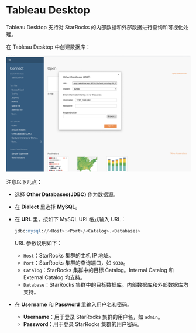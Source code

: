 # Tableau Desktop

Tableau Desktop 支持对 StarRocks 的内部数据和外部数据进行查询和可视化处理。

在 Tableau Desktop 中创建数据库：

![Tableau Desktop](../../assets/BI_tableau_1.png)

注意以下几点：

- 选择 **Other Databases(****JDBC****)** 作为数据源。
- 在 **Dialect** 里选择 **MySQL**。
- 在 **URL** 里，按如下 MySQL URI 格式输入 URL：

  ```SQL
  jdbc:mysql://<Host>:<Port>/<Catalog>.<Databases>
  ```

  URL 参数说明如下：

  - `Host`：StarRocks 集群的主机 IP 地址。
  - `Port`：StarRocks 集群的查询端口，如 `9030`。
  - `Catalog`：StarRocks 集群中的目标 Catalog。Internal Catalog 和 External Catalog 均支持。
  - `Database`：StarRocks 集群中的目标数据库。内部数据库和外部数据库均支持。

- 在 **Username** 和 **Password** 里输入用户名和密码。
  - **Username**：用于登录 StarRocks 集群的用户名，如 `admin`。
  - **Password**：用于登录 StarRocks 集群的用户密码。
